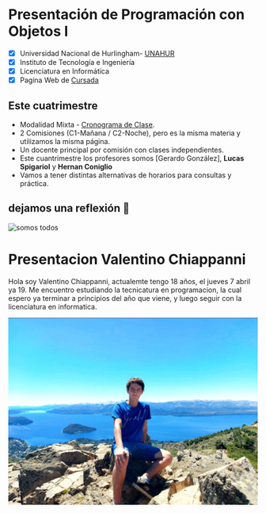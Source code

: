 # Presentación de Programación con Objetos I

- [x] Universidad Nacional de Hurlingham- [UNAHUR](https://unahur.edu.ar)
- [x] Instituto de Tecnología e Ingeniería 
- [x] Licenciatura en Informática
- [x] Pagína Web de [Cursada](https://obj1-unahur.github.io/)

## Este cuatrimestre 
* Modalidad Mixta - [Cronograma de Clase](https://docs.google.com/spreadsheets/d/19FZB2t00NWQ7dwygWRktajAV2mjbeTOqePBJ9XRWacw/edit?usp=sharing). 
* 2 Comisiones (C1-Mañana / C2-Noche), pero es la misma materia y utilizamos la misma página.
* Un docente principal por comisión con clases independientes. 
* Este cuantrimestre los profesores somos [Gerardo González], **Lucas Spigariol** y **Hernan Coniglio**
* Vamos a tener distintas alternativas de horarios para consultas y práctica.

## dejamos una reflexión 🤪
![somos todos](https://github.com/obj1-unahur-2022s1/PresentacionPersonal/blob/main/meme.jpg)

# Presentacion Valentino Chiappanni
Hola soy Valentino Chiappanni, actualemte tengo 18 años, el jueves 7 abril ya 19. Me encuentro estudiando la tecnicatura en programacion, la cual espero ya terminar a principios del año que viene, y luego seguir con la licenciatura en informatica.

![FotoPresentacion](https://github.com/obj1-unahur-2022s1/presentacionpersonal-elvalen077/blob/main/valenfoto.jpg?raw=true)
